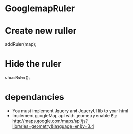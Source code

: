 # GooglemapRuler

# Create new ruller
addRuler(map);
# Hide the ruler
clearRuler();

# dependancies
- You must implement Jquery and JqueryUI lib to your html
- Implement googleMap api with geometry enable
Eg: http://maps.google.com/maps/api/js?libraries=geometry&language=en&v=3.4